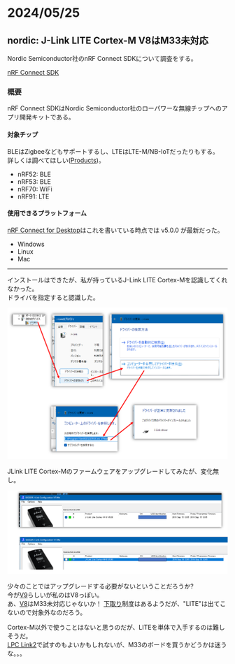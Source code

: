 # 2024/05/25

## nordic: J-Link LITE Cortex-M V8はM33未対応

Nordic Semiconductor社のnRF Connect SDKについて調査をする。

[nRF Connect SDK](https://docs.nordicsemi.com/bundle/ncs-latest/page/nrf/index.html)

### 概要

nRF Connect SDKはNordic Semiconductor社のローパワーな無線チップへのアプリ開発キットである。  

#### 対象チップ

BLEはZigbeeなどもサポートするし、LTEはLTE-M/NB-IoTだったりもする。  
詳しくは調べてほしい([Products](https://www.nordicsemi.com/Products))。

* nRF52: BLE
* nRF53: BLE
* nRF70: WiFi
* nRF91: LTE

#### 使用できるプラットフォーム

[nRF Connect for Desktop](https://www.nordicsemi.com/Products/Development-tools/nRF-Connect-for-Desktop/Download)はこれを書いている時点では v5.0.0 が最新だった。

* Windows
* Linux
* Mac

----

インストールはできたが、私が持っているJ-Link LITE Cortex-Mを認識してくれなかった。  
ドライバを指定すると認識した。

![nordic](20240525-1.png)

JLink LITE Cortex-Mのファームウェアをアップグレードしてみたが、変化無し。  

![nordic](20240525-2.png)

少々のことではアップグレードする必要がないということだろうか?  
今が[V9](https://wiki.segger.com/J-Link_LITE_Cortex-M_V9)らしいが私のはV8っぽい。  
あ、[V8](https://wiki.segger.com/J-Link_LITE_Cortex-M_V8)はM33未対応じゃないか！
[下取り](https://www.segger.com/purchase/trade-in-program/)制度はあるようだが、"LITE"は出てこないので対象外なのだろう。  

Cortex-M以外で使うことはないと思うのだが、LITEを単体で入手するのは難しそうだ。  
[LPC Link2](https://www.segger.com/products/debug-probes/j-link/models/other-j-links/lpc-link-2/)で試すのもよいかもしれないが、M33のボードを買うかどうかは迷うな。。。
